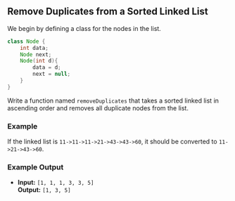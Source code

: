 ## Remove Duplicates from a Sorted Linked List

We begin by defining a class for the nodes in the list.

```java
class Node {
    int data;
    Node next;
    Node(int d){
        data = d;
        next = null;
    }
}
```
Write a function named `removeDuplicates` that takes a sorted linked list in ascending order and removes all duplicate nodes from the list.

### Example

If the linked list is `11->11->11->21->43->43->60`, it should be converted to `11->21->43->60`.

### Example Output

- **Input:** `[1, 1, 1, 3, 3, 5]`  
  **Output:** `[1, 3, 5]`